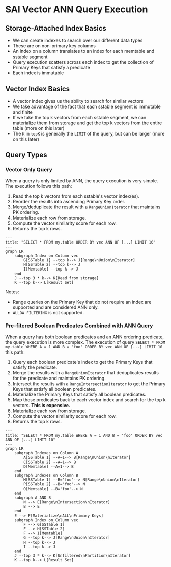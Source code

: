 # SAI Vector ANN Query Execution

## Storage-Attached Index Basics

* We can create indexes to search over our different data types
* These are on non-primary key columns
* An index on a column translates to an index for each memtable and sstable segment
* Query execution scatters across each index to get the collection of Primary Keys that satisfy a predicate
* Each index is immutable

## Vector Index Basics

* A vector index gives us the ability to search for similar vectors
* We take advantage of the fact that each sstable segment is immutable and finite
* If we take the top k vectors from each sstable segment, we can materialize them from storage and get the top k vectors
  from the entire table (more on this later)
* The `K` in `topK` is generally the `LIMIT` of the query, but can be larger (more on this later)

## Query Types

### Vector Only Query

When a query is only limited by ANN, the query execution is very simple. The execution follows this path:
1. Read the top k vectors from each sstable's vector index(es).
2. Reorder the results into ascending Primary Key order.
3. Merge/deduplicate the result with a `RangeUnionIterator` that maintains PK ordering.
4. Materialize each row from storage.
5. Compute the vector similarity score for each row.
6. Returns the top k rows.

```mermaid
---
title: "SELECT * FROM my.table ORDER BY vec ANN OF [...] LIMIT 10"
---
graph LR
    subgraph Index on Column vec
        G[SSTable 1] --top k--> J[Range\nUnion\nIterator]
        H[SSTable 2] --top k--> J
        I[Memtable] --top k--> J
    end
    J --top 3 * k--> K[Read from storage]
    K --top k--> L[Result Set]
```

Notes:
* Range queries on the Primary Key that do not require an index are supported and are considered ANN only.
* `ALLOW FILTERING` is not supported.

### Pre-fitered Boolean Predicates Combined with ANN Query

When a query has both boolean predicates and an ANN ordering predicate, the query execution is more complex. The execution
of query `SELECT * FROM my.table WHERE A = 1 AND B = 'foo' ORDER BY vec ANN OF [...] LIMIT 10` this path:
1. Query each boolean predicate's index to get the Primary Keys that satisfy the predicate.
2. Merge the results with a `RangeUnionIterator` that deduplicates results for the predicate and maintains PK ordering.
3. Intersect the results with a `RangeIntersectionIterator` to get the Primary Keys that satisfy all boolean predicates.
4. Materialize the Primary Keys that satisfy all boolean predicates.
5. Map those predicates back to each vector index and search for the top k vectors. **This is expensive.**
6. Materialize each row from storage.
7. Compute the vector similarity score for each row.
8. Returns the top k rows.

```mermaid
---
title: "SELECT * FROM my.table WHERE A = 1 AND B = 'foo' ORDER BY vec ANN OF [...] LIMIT 10"
---
graph LR
    subgraph Indexes on Column A
        A[SSTable 1] --A=1--> B[Range\nUnion\nIterator]
        C[SSTable 2] --A=1--> B
        D[Memtable] --A=1--> B
    end
    subgraph Indexes on Column B
        M[SSTable 1] --B='foo'--> N[Range\nUnion\nIterator]
        P[SSTable 2] --B='foo'--> N
        O[Memtable] --B='foo'--> N
    end
    subgraph A AND B
        N --> E[Range\nIntersection\nIterator]
        B --> E
    end
    E --> F[Materialize\nALL\nPrimary Keys]
    subgraph Index on Column vec
        F --> G[SSTable 1]
        F --> H[SSTable 2]
        F --> I[Memtable]
        G --top k--> J[Range\nUnion\nIterator]
        H --top k--> J
        I --top k--> J
    end
    J --top 3 * k--> K[Unfiltered\nPartition\nIterator]
    K --top k--> L[Result Set]
```
